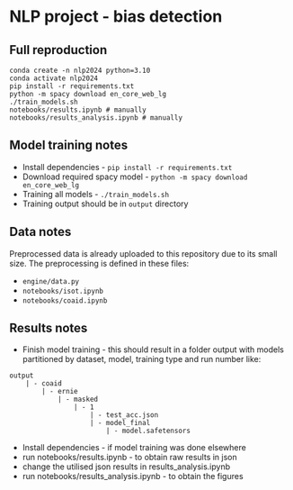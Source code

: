 # NLP project - bias detection

## Full reproduction

```{bash}
conda create -n nlp2024 python=3.10
conda activate nlp2024
pip install -r requirements.txt
python -m spacy download en_core_web_lg
./train_models.sh
notebooks/results.ipynb # manually
notebooks/results_analysis.ipynb # manually
```

## Model training notes

* Install dependencies - `pip install -r requirements.txt`
* Download required spacy model - `python -m spacy download en_core_web_lg`
* Training all models - `./train_models.sh`
* Training output should be in `output` directory

## Data notes

Preprocessed data is already uploaded to this repository due to its small size. The preprocessing is defined in these files:

* `engine/data.py`
* `notebooks/isot.ipynb`
* `notebooks/coaid.ipynb`

## Results notes

* Finish model training - this should result in a folder output with models partitioned by dataset, model, training type and run number like:

```{bash}
output
    | - coaid
        | - ernie
            | - masked
                | - 1
                    | - test_acc.json
                    | - model_final
                        | - model.safetensors
```

* Install dependencies - if model training was done elsewhere
* run notebooks/results.ipynb - to obtain raw results in json
* change the utilised json results in results_analysis.ipynb
* run notebooks/results_analysis.ipynb - to obtain the figures
